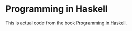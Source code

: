Programming in Haskell
======================

This is actual code from the book [Programming in Haskell](http://www.cs.nott.ac.uk/~gmh/book.html).
